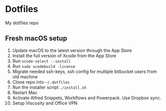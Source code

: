 # Dotfiles

My dotfiles repo

## Fresh macOS setup

1. Update macOS to the latest version through the App Store
2. Install the full version of Xcode from the App Store
3. Run `xcode-select --install`
4. Run `sudo xcodebuild -license`
5. Migrate needed ssh-keys, ssh config for multiple bitbucket users from old machine
6. Clone repo into `~/.dotfiles`
7. Run the installer script `./install.sh`
8. Restart Mac
9. Activate Alfred Snippets, Workflows and Powerpack. Use Dropbox sync.
10. Setup Viscosity and Office VPN
